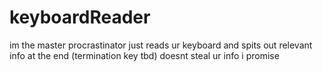 # keyboardReader
im the master procrastinator
just reads ur keyboard and spits out relevant info at the end (termination key tbd)
doesnt steal ur info i promise
